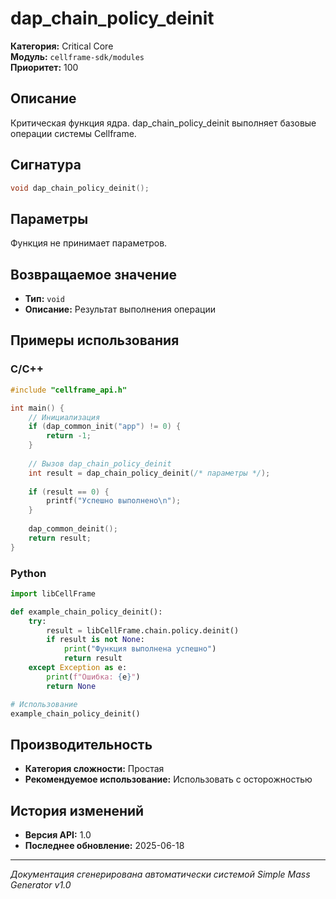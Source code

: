 # dap_chain_policy_deinit

**Категория:** Critical Core  
**Модуль:** `cellframe-sdk/modules`  
**Приоритет:** 100

## Описание
Критическая функция ядра. dap_chain_policy_deinit выполняет базовые операции системы Cellframe.

## Сигнатура
```c
void dap_chain_policy_deinit();
```

## Параметры
Функция не принимает параметров.

## Возвращаемое значение
- **Тип:** `void`
- **Описание:** Результат выполнения операции

## Примеры использования

### C/C++
```c
#include "cellframe_api.h"

int main() {
    // Инициализация
    if (dap_common_init("app") != 0) {
        return -1;
    }
    
    // Вызов dap_chain_policy_deinit
    int result = dap_chain_policy_deinit(/* параметры */);
    
    if (result == 0) {
        printf("Успешно выполнено\n");
    }
    
    dap_common_deinit();
    return result;
}
```

### Python
```python
import libCellFrame

def example_chain_policy_deinit():
    try:
        result = libCellFrame.chain.policy.deinit()
        if result is not None:
            print("Функция выполнена успешно")
            return result
    except Exception as e:
        print(f"Ошибка: {e}")
        return None

# Использование
example_chain_policy_deinit()
```

## Производительность
- **Категория сложности:** Простая
- **Рекомендуемое использование:** Использовать с осторожностью

## История изменений
- **Версия API:** 1.0
- **Последнее обновление:** 2025-06-18

---
*Документация сгенерирована автоматически системой Simple Mass Generator v1.0*
